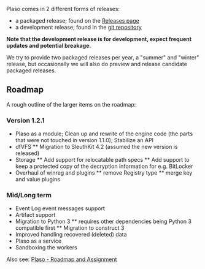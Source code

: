 Plaso comes in 2 different forms of releases:

* a packaged release; found on the [Releases page](https://github.com/log2timeline/plaso/releases)
* a development release; found in the [git repository](https://github.com/log2timeline/plaso)

**Note that the development release is for development, expect frequent updates and potential breakage.**

We try to provide two packaged releases per year, a "summer" and "winter" release, but occasionally we will also do preview and release candidate packaged releases.

## Roadmap
A rough outline of the larger items on the roadmap:

### Version 1.2.1

* Plaso as a module; Clean up and rewrite of the engine code (the parts that were not touched in version 1.1.0); Stabilize an API
* dfVFS
** Migration to SleuthKit 4.2 (assumed the new version is released)
* Storage
** Add support for relocatable path specs
** Add support to keep a protected copy of the decryption information for e.g. BitLocker
* Overhaul of winreg and plugins
** remove Registry type
** merge key and value plugins

### Mid/Long term

* Event Log event messages support
* Artifact support
* Migration to Python 3
** requires other dependencies being Python 3 compatible first
** Migration to construct 3
* Improved handling recovered (deleted) data
* Plaso as a service
* Sandboxing the workers

Also see: [Plaso - Roadmap and Assignment](ttp://goo.gl/cRjA7y)